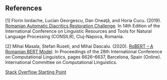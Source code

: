 ## References
<a id="1">[1]</a> 
Florin Iordache, Lucian Georgescu, Dan Oneaţă, and Horia Cucu. (2019).
[Romanian Automatic Diacritics Restoration Challenge](https://profs.info.uaic.ro/~consilr/2019/wp-content/uploads/2020/01/ConsILR2019_final_BTT-60-ex-B5.pdf).
In 14th Edition of the International Conference on Linguistic Resources and Tools for Natural Language Processing (CONSILR), Cluj-Napoca, Romania.

<a id="1">[2]</a>
Mihai Masala, Stefan Ruseti, and Mihai Dascalu. (2020).
[RoBERT – A Romanian BERT Model](https://aclanthology.org/2020.coling-main.581/).
In Proceedings of the 28th International Conference on Computational Linguistics, pages 6626–6637, Barcelona, Spain (Online). International Committee on Computational Linguistics.


[Stack Overflow Starting Point](https://stackoverflow.com/q/71784556/11771447)
